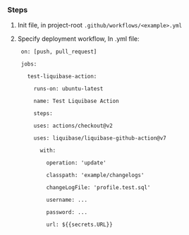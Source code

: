### Steps

1. Init file, in project-root
    `.github/workflows/<example>.yml`
2. Specify deployment workflow, In .yml file:
  
        on: [push, pull_request]

        jobs:
    
          test-liquibase-action:
    
            runs-on: ubuntu-latest
    
            name: Test Liquibase Action
    
            steps:
    
            uses: actions/checkout@v2
    
            uses: liquibase/liquibase-github-action@v7
  
              with:
    
                operation: 'update'
    
                classpath: 'example/changelogs'
    
                changeLogFile: 'profile.test.sql'
    
                username: ...
    
                password: ...
    
                url: ${{secrets.URL}}
  